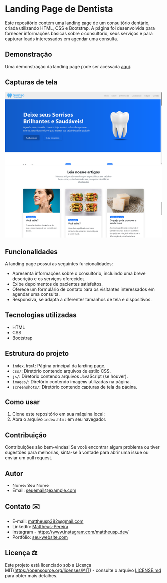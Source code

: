 # Landing Page de Dentista

Este repositório contém uma landing page de um consultório dentário, criada utilizando HTML, CSS e Bootstrap. A página foi desenvolvida para fornecer informações básicas sobre o consultório, seus serviços e para capturar leads interessados em agendar uma consulta.

## Demonstração

Uma demonstração da landing page pode ser acessada [aqui](https://example.com).

## Capturas de tela

![Thumbnail](/img/projeto-landing-page-dentista.png)
![Thumbnail](/img/projeto-lading-page-2.png)

## Funcionalidades

A landing page possui as seguintes funcionalidades:

- Apresenta informações sobre o consultório, incluindo uma breve descrição e os serviços oferecidos.
- Exibe depoimentos de pacientes satisfeitos.
- Oferece um formulário de contato para os visitantes interessados em agendar uma consulta.
- Responsiva, se adapta a diferentes tamanhos de tela e dispositivos.

## Tecnologias utilizadas

- HTML
- CSS
- Bootstrap

## Estrutura do projeto

- `index.html`: Página principal da landing page.
- `css/`: Diretório contendo arquivos de estilo CSS.
- `js/`: Diretório contendo arquivos JavaScript (se houver).
- `images/`: Diretório contendo imagens utilizadas na página.
- `screenshots/`: Diretório contendo capturas de tela da página.

## Como usar

1. Clone este repositório em sua máquina local:
2. Abra o arquivo `index.html` em seu navegador.

## Contribuição

Contribuições são bem-vindas! Se você encontrar algum problema ou tiver sugestões para melhorias, sinta-se à vontade para abrir uma issue ou enviar um pull request.

## Autor

- Nome: Seu Nome
- Email: seuemail@example.com


## Contato ✉️

- E-mail: mattheusp382@gmail.com
- LinkedIn: [Mattheus-Pereira](https://www.linkedin.com/in/mattheuspereira/)
- Instagram - https://www.instagram.com/mattheusp_dev/
- Portfólio: [seu-website.com](https://www.seu-website.com)

## Licença ⚖️

Este projeto está licenciado sob a Licença MIT(https://opensource.org/licenses/MIT) - consulte o arquivo [LICENSE.md](LICENSE.md) para obter mais detalhes.
